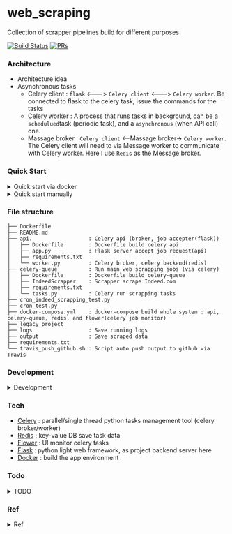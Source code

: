 # web_scraping

Collection of scrapper pipelines build for different purposes 

[![Build Status](https://travis-ci.org/yennanliu/web_scraping.svg?branch=master)](https://travis-ci.org/yennanliu/web_scraping)
[![PRs](https://img.shields.io/badge/PRs-welcome-6574cd.svg)](https://github.com/yennanliu/web_scraping/pulls)


### Architecture


- Architecture idea
- Asynchronous tasks 
	- Celery client : `flask` <---> `Celery client` <---> `Celery worker`. Be connected to flask to the celery task, issue the commands for the tasks
	- Celery worker : A process that runs tasks in background, can be a `schedulued`task (periodic task), and a `asynchronous` (when API call) one.
	- Massage broker : `Celery client` <--Massage broker-> `Celery worker`. The Celery client will need to via Message worker to communicate with Celery worker. Here I use `Redis` as the Message broker.

### Quick Start
<details>
<summary>Quick start via docker</summary>

```bash
# Run via docker 
$ cd ~ && git clone https://github.com/yennanliu/web_scraping
$ cd ~ && cd web_scraping &&  docker-compose -f  docker-compose.yml up 
```
- visit the services via 
	- flower UI : http://localhost:5555/
	- Run "add" task : http://localhost:5001/add/1/2
	- Run "web scrape" task : http://localhost:5001/scrap_task
	- Run "indeed scrape" task : http://localhost:5001/indeed_scrap_task

</details>

<details>
<summary>Quick start manually</summary>

```bash
# Run manually 

# STEP 1) open one terminal and run celery server locally 
$ cd ~ && cd web_scraping/celery_queue
# run task from API call  
$ celery -A tasks worker --loglevel=info
# run cron (periodic) task 
$ celery -A tasks beat

# STEP 2) Run radis server locally (with the other terminal)
# make sure you have already installed radis
$ redis-server

# STEP 3) Run flower  (with the other terminal)
$ cd ~ && cd web_scraping/celery_queue
$ celery flower -A tasks --address=127.0.0.1 --port=5555

# STEP 4) Add a sample task 
# "add" task
$ curl -X POST -d '{"args":[1,2]}' http://localhost:5555/api/task/async-apply/tasks.add

# "multiply" task
$ curl -X POST -d '{"args":[3,5]}' http://localhost:5555/api/task/async-apply/tasks.multiply

# "scrape_task" task
$ curl -X POST   http://localhost:5555/api/task/async-apply/tasks.scrape_task

# "scrape_task_api" task
$ curl -X POST -d '{"args":["mlflow","mlflow"]}' http://localhost:5555/api/task/async-apply/tasks.scrape_task_api

# "indeed_scrap_task" task
$ curl -X POST  http://localhost:5555/api/task/async-apply/tasks.indeed_scrap_task

# "indeed_scrap_api_V1" task
$ curl -X POST -d '{"args":["New+York"]}' http://localhost:5555/api/task/async-apply/tasks.indeed_scrap_api_V1

```
</details>


### File structure 

``` 
├── Dockerfile
├── README.md
├── api.                  : Celery api (broker, job accepter(flask))
│   ├── Dockerfile        : Dockerfile build celery api 
│   ├── app.py            : Flask server accept job request(api)
│   ├── requirements.txt
│   └── worker.py         : Celery broker, celery backend(redis)
├── celery-queue          : Run main web scrapping jobs (via celery)
│   ├── Dockerfile        : Dockerfile build celery-queue
│   ├── IndeedScrapper    : Scrapper scrape Indeed.com 
│   ├── requirements.txt
│   └── tasks.py          : Celery run scrapping tasks 
├── cron_indeed_scrapping_test.py
├── cron_test.py
├── docker-compose.yml    : docker-compose build whole system : api, celery-queue, redis, and flower(celery job monitor)
├── legacy_project        
├── logs                  : Save running logs 
├── output                : Save scraped data 
├── requirements.txt
└── travis_push_github.sh : Script auto push output to github via Travis 

```

### Development

<details>
<summary>Development</summary>

```bash
# Run Unit test # 1 
$ pytest -v tests/
# ================================== test session starts ==================================
# platform darwin -- Python 3.6.4, pytest-5.0.1, py-1.5.2, pluggy-0.12.0 -- /Users/jerryliu/anaconda3/envs/yen_dev/bin/python
# cachedir: .pytest_cache
# rootdir: /Users/jerryliu/web_scraping
# plugins: cov-2.7.1, celery-4.3.0
# collected 10 items                                                                      
# tests/unit_test.py::test_get_soup PASSED                                          [ 10%]
# tests/unit_test.py::test_extract_company PASSED                                   [ 20%]
# tests/unit_test.py::test_extract_salary PASSED                                    [ 30%]
# tests/unit_test.py::test_extract_location PASSED                                  [ 40%]
# tests/unit_test.py::test_extract_job_title PASSED                                 [ 50%]
# tests/unit_test.py::test_extract_summary PASSED                                   [ 60%]
# tests/unit_test.py::test_extract_link PASSED                                      [ 70%]
# tests/unit_test.py::test_extract_date PASSED                                      [ 80%]
# tests/unit_test.py::test_extract_fulltext PASSED                                  [ 90%]
# tests/unit_test.py::test_get_full_job_link_ PASSED                                [100%]

# Run Unit test # 2 
python tests/unit_test_celery.py  -v
# test_addition (__main__.TestAddTask) ... ok
# test_task_state (__main__.TestAddTask) ... ok
# test_multiplication (__main__.TestMultiplyTask) ... ok
# test_task_state (__main__.TestMultiplyTask) ... ok
# ----------------------------------------------------------------------
# Ran 4 tests in 0.131s
# OK

```
</details>

### Tech
* [Celery](http://docs.celeryproject.org/en/latest/getting-started/first-steps-with-celery.html) : parallel/single thread python tasks management tool (celery broker/worker)
* [Redis](https://redis.io/)  : key-value DB save task data 
* [Flower](https://flower.readthedocs.io/en/latest/) : UI monitor celery tasks 
* [Flask](http://flask.palletsprojects.com/en/1.1.x/) : python light web framework, as project backend server here  
* [Docker](https://www.docker.com/get-started) : build the app environment 


### Todo 
<details>
<summary>TODO</summary>

```
### Project level

0. Deploy to Heroku cloud and make the scrapper as an API service 
1. Dockerize the project 
2. Run the scrapping (cron/paralel)jobs via Celery 
4. Add test (unit/integration test) 
5. Design DB model that save scrapping data systematically 

### Programming level 

1. Add utility scripts that can get XPATH of all objects in html
2. Workflow that automate whole processes
3. Job management 
	- Multiprocessing
	- Asynchronous
	- Queue 
4. Scrapping tutorial 
5. Scrapy, Phantomjs 

### Others 

1. Web scrapping 101 tutorial 

```
</details>

### Ref 
<details>
<summary>Ref</summary>
- Scraping via Celery
	- https://www.pythoncircle.com/post/518/scraping-10000-tweets-in-60-seconds-using-celery-rabbitmq-and-docker-cluster-with-rotating-proxy/
	- http://allynh.com/blog/flask-asynchronous-background-tasks-with-celery-and-redis/

- Travis push to github 
	- https://stackoverflow.com/questions/51925941/travis-ci-how-to-push-to-master-branch
	- https://medium.com/@preslavrachev/using-travis-for-secure-building-and-deployment-to-github-5a97afcac113
	- https://gist.github.com/willprice/e07efd73fb7f13f917ea
	- https://www.vinaygopinath.me/blog/tech/commit-to-master-branch-on-github-using-travis-ci/
	- https://www.hidennis.tech/2015/07/07/deploy-blog-using-travis/

- Indeed scrapping 
	- https://medium.com/@msalmon00/web-scraping-job-postings-from-indeed-96bd588dcb4b
	- https://github.com/tarunsinghal92/indeedscrapperlatest

- Distributed scrapping
	- https://github.com/tikazyq/crawlab

- Unit test Celery
	- https://docs.celeryproject.org/en/latest/userguide/testing.html
</details>